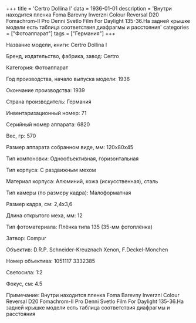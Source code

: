 +++
title = 'Certro Dollina I'
data = 1936-01-01
description = 'Внутри находится пленка Foma Barevny Inverzni Colour Reversal D20 Fomachrom-II Pro Denni Svetlo Film For Daylight 135-36.На задней крышке модели есть таблица соответствия диафрагмы и расстояния'
categories = ["Фотоаппарат"]
tags = ["Германия"]
+++

Название модели, книги: Certro Dollina I

Бренд, издательство, фабрика, завод: Certro

Категория: Фотоаппарат

Год производства, начало выпуска модели: 1936

Окончание производства: 1939

Страна производитель: Германия

Инвентаризационный номер: 71

Серийный номер аппарата: 6820

Вес, гр: 570

Размер аппарата  собранном виде, мм: 120х80х45

Тип компоновки: Однообъективная, горизонтальная

Тип корпуса: С раздвижным мехом

Материал корпуса: Алюминий, кожа (искусственная), сталь

Тип камеры (по размеру кадра): Малоформатная

Размер кадра, см: 2,4x3,6

Длина открытого меха, мм: 12

Тип фотоматериала: Плёнка типа 135 (35-мм фотоплёнка)

Затвор: Compur

Объектив: D.R.P. Schneider-Kreuznach Xenon, F.Deckel-Monchen

Номер объектива: 1051117
3332385

Светосила: 1:2

Фокус, см: 4.5

Примечание: Внутри находится пленка Foma Barevny Inverzni Colour Reversal D20 Fomachrom-II Pro Denni Svetlo Film For Daylight 135-36.На задней крышке модели есть таблица соответствия диафрагмы и расстояния

